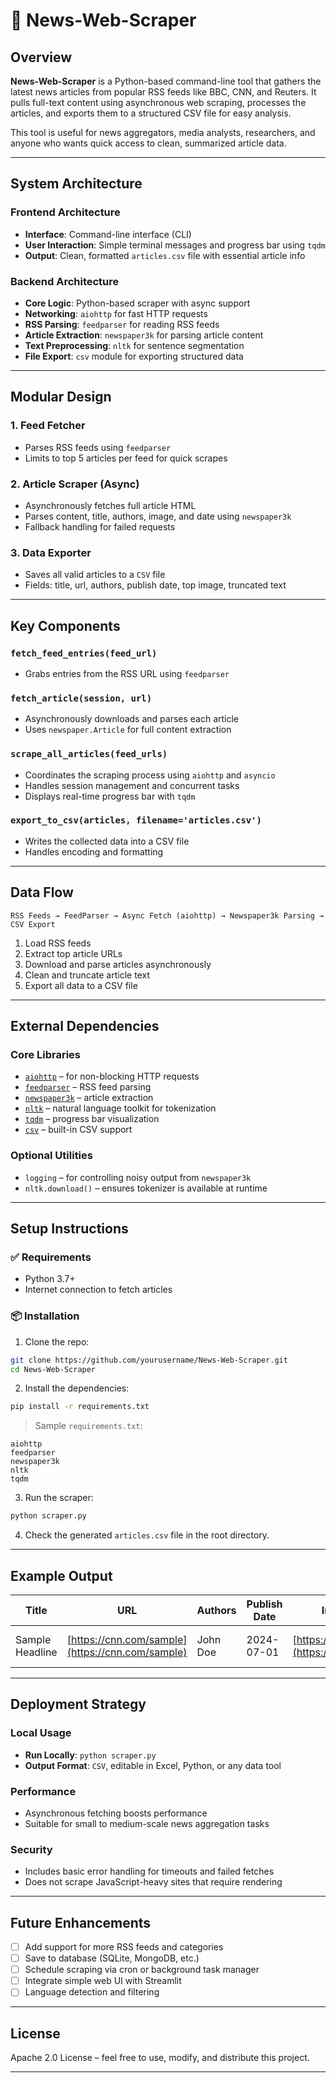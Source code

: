 # 📰 News-Web-Scraper

## Overview

**News-Web-Scraper** is a Python-based command-line tool that gathers the latest news articles from popular RSS feeds like BBC, CNN, and Reuters. It pulls full-text content using asynchronous web scraping, processes the articles, and exports them to a structured CSV file for easy analysis.

This tool is useful for news aggregators, media analysts, researchers, and anyone who wants quick access to clean, summarized article data.

---

## System Architecture

### Frontend Architecture

- **Interface**: Command-line interface (CLI)
- **User Interaction**: Simple terminal messages and progress bar using `tqdm`
- **Output**: Clean, formatted `articles.csv` file with essential article info

### Backend Architecture

- **Core Logic**: Python-based scraper with async support
- **Networking**: `aiohttp` for fast HTTP requests
- **RSS Parsing**: `feedparser` for reading RSS feeds
- **Article Extraction**: `newspaper3k` for parsing article content
- **Text Preprocessing**: `nltk` for sentence segmentation
- **File Export**: `csv` module for exporting structured data

---

## Modular Design

### 1. Feed Fetcher

- Parses RSS feeds using `feedparser`
- Limits to top 5 articles per feed for quick scrapes

### 2. Article Scraper (Async)

- Asynchronously fetches full article HTML
- Parses content, title, authors, image, and date using `newspaper3k`
- Fallback handling for failed requests

### 3. Data Exporter

- Saves all valid articles to a `CSV` file
- Fields: title, url, authors, publish date, top image, truncated text

---

## Key Components

### `fetch_feed_entries(feed_url)`

- Grabs entries from the RSS URL using `feedparser`

### `fetch_article(session, url)`

- Asynchronously downloads and parses each article
- Uses `newspaper.Article` for full content extraction

### `scrape_all_articles(feed_urls)`

- Coordinates the scraping process using `aiohttp` and `asyncio`
- Handles session management and concurrent tasks
- Displays real-time progress bar with `tqdm`

### `export_to_csv(articles, filename='articles.csv')`

- Writes the collected data into a CSV file
- Handles encoding and formatting

---

## Data Flow

```text
RSS Feeds → FeedParser → Async Fetch (aiohttp) → Newspaper3k Parsing → CSV Export
````

1. Load RSS feeds
2. Extract top article URLs
3. Download and parse articles asynchronously
4. Clean and truncate article text
5. Export all data to a CSV file

---

## External Dependencies

### Core Libraries

* [`aiohttp`](https://docs.aiohttp.org/) – for non-blocking HTTP requests
* [`feedparser`](https://pythonhosted.org/feedparser/) – RSS feed parsing
* [`newspaper3k`](https://github.com/codelucas/newspaper) – article extraction
* [`nltk`](https://www.nltk.org/) – natural language toolkit for tokenization
* [`tqdm`](https://github.com/tqdm/tqdm) – progress bar visualization
* [`csv`](https://docs.python.org/3/library/csv.html) – built-in CSV support

### Optional Utilities

* `logging` – for controlling noisy output from `newspaper3k`
* `nltk.download()` – ensures tokenizer is available at runtime

---

## Setup Instructions

### ✅ Requirements

* Python 3.7+
* Internet connection to fetch articles

### 📦 Installation

1. Clone the repo:

```bash
git clone https://github.com/yourusername/News-Web-Scraper.git
cd News-Web-Scraper
```

2. Install the dependencies:

```bash
pip install -r requirements.txt
```

> Sample `requirements.txt`:

```
aiohttp
feedparser
newspaper3k
nltk
tqdm
```

3. Run the scraper:

```bash
python scraper.py
```

4. Check the generated `articles.csv` file in the root directory.

---

## Example Output

| Title           | URL                                              | Authors  | Publish Date | Image                                  | Text (Truncated)              |
| --------------- | ------------------------------------------------ | -------- | ------------ | -------------------------------------- | ----------------------------- |
| Sample Headline | [https://cnn.com/sample](https://cnn.com/sample) | John Doe | 2024-07-01   | [https://image.jpg](https://image.jpg) | Lorem ipsum dolor sit amet... |

---

## Deployment Strategy

### Local Usage

* **Run Locally**: `python scraper.py`
* **Output Format**: `CSV`, editable in Excel, Python, or any data tool

### Performance

* Asynchronous fetching boosts performance
* Suitable for small to medium-scale news aggregation tasks

### Security

* Includes basic error handling for timeouts and failed fetches
* Does not scrape JavaScript-heavy sites that require rendering

---

## Future Enhancements

* [ ] Add support for more RSS feeds and categories
* [ ] Save to database (SQLite, MongoDB, etc.)
* [ ] Schedule scraping via cron or background task manager
* [ ] Integrate simple web UI with Streamlit
* [ ] Language detection and filtering

---

## License

Apache 2.0 License – feel free to use, modify, and distribute this project.

---
